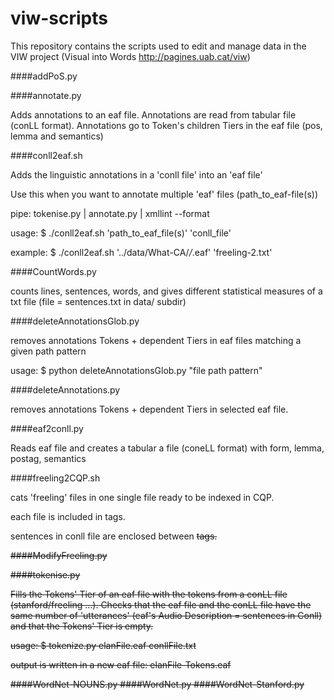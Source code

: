 # viw-scripts

This repository contains the scripts used to edit and manage data in the VIW project (Visual into Words http://pagines.uab.cat/viw)


####addPoS.py


####annotate.py

Adds annotations to an eaf file.
Annotations are read from tabular file (conLL format).
Annotations go to Token's children Tiers in the eaf file (pos, lemma and semantics)

####conll2eaf.sh

Adds the linguistic annotations in a 'conll file' into an 'eaf file'

Use this when you want to annotate multiple 'eaf' files (path_to_eaf-file(s))

pipe:  tokenise.py | annotate.py | xmllint --format 

usage: $ ./conll2eaf.sh 'path_to_eaf_file(s)' 'conll_file'

example: $ ./conll2eaf.sh '../data/What-CA/*/*.eaf' 'freeling-2.txt'

####CountWords.py

counts lines, sentences, words, and gives different statistical measures of a txt file (file = sentences.txt in data/ subdir)

####deleteAnnotationsGlob.py

removes annotations Tokens + dependent Tiers in eaf files matching a given path pattern

usage: $ python deleteAnnotationsGlob.py "file path pattern"

####deleteAnnotations.py

removes annotations Tokens + dependent Tiers in selected eaf file.

####eaf2conll.py

Reads eaf file and creates a tabular a file (coneLL format) with form, lemma, postag, semantics

####freeling2CQP.sh

cats 'freeling' files in one single file ready to be indexed in CQP.

each file is included in <text> tags.

sentences in conll file are enclosed between <s> tags.

####ModifyFreeling.py

####tokenise.py

Fills the Tokens' Tier of an eaf file with the tokens from a conLL file (stanford/freeling ...). 
Checks that the eaf file and the conLL file have the same number of 'utterances' 
(eaf's Audio Description = sentences in Conll) and that the Tokens' Tier is empty.

usage: $ tokenize.py elanFile.eaf conllFile.txt

output is written in a new eaf file: elanFile-Tokens.eaf

####WordNet-NOUNS.py
####WordNet.py
####WordNet-Stanford.py



